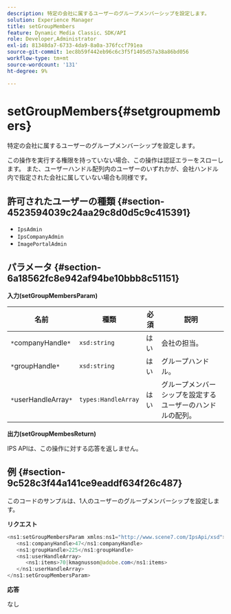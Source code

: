 ```yaml
---
description: 特定の会社に属するユーザーのグループメンバーシップを設定します。
solution: Experience Manager
title: setGroupMembers
feature: Dynamic Media Classic、SDK/API
role: Developer,Administrator
exl-id: 81348da7-6733-4da9-8a0a-376fccf791ea
source-git-commit: 1ec8b59f442eb96c6c3f5f1405d57a38a86bd056
workflow-type: tm+mt
source-wordcount: '131'
ht-degree: 9%

---
```


# setGroupMembers{#setgroupmembers}

特定の会社に属するユーザーのグループメンバーシップを設定します。

この操作を実行する権限を持っていない場合、この操作は認証エラーをスローします。 また、ユーザーハンドル配列内のユーザーのいずれかが、会社ハンドル内で指定された会社に属していない場合も同様です。

## 許可されたユーザーの種類 {#section-4523594039c24aa29c8d0d5c9c415391}

* `IpsAdmin`
* `IpsCompanyAdmin`
* `ImagePortalAdmin`

## パラメータ {#section-6a18562fc8e942af94be10bbb8c51151}

**入力(setGroupMembersParam)**

| 名前 | 種類 | 必須 | 説明 |
|---|---|---|---|
| `*`companyHandle`*` | `xsd:string` | はい | 会社の担当。 |
| `*`groupHandle`*` | `xsd:string` | はい | グループハンドル。 |
| `*`userHandleArray`*` | `types:HandleArray` | はい | グループメンバーシップを設定するユーザーのハンドルの配列。 |

**出力(setGroupMembesReturn)**

IPS APIは、この操作に対する応答を返しません。

## 例 {#section-9c528c3f44a141ce9eaddf634f26c487}

このコードのサンプルは、1人のユーザーのグループメンバーシップを設定します。

**リクエスト**

```java
<ns1:setGroupMembersParam xmlns:ns1="http://www.scene7.com/IpsApi/xsd">
   <ns1:companyHandle>47</ns1:companyHandle>
   <ns1:groupHandle>225</ns1:groupHandle>
   <ns1:userHandleArray>
      <ns1:items>70|kmagnusson@adobe.com</ns1:items>
   </ns1:userHandleArray>
</ns1:setGroupMembersParam>
```

**応答**

なし
